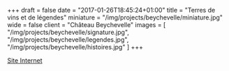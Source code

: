 +++
draft = false
date = "2017-01-26T18:45:24+01:00"
title = "Terres de vins et de légendes"
miniature = "/img/projects/beychevelle/miniature.jpg"
wide = false
client = "Château Beychevelle"
images = [
  "/img/projects/beychevelle/signature.jpg",
  "/img/projects/beychevelle/legendes.jpg",
  "/img/projects/beychevelle/histoires.jpg"
]
+++

[Site Internet](http://beychevelle.com/)
